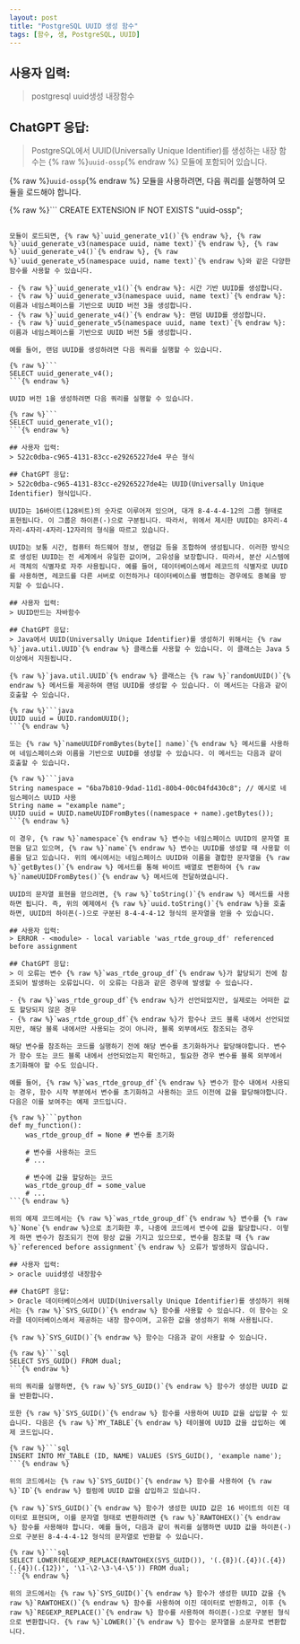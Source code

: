 ```yaml
---
layout: post
title: "PostgreSQL UUID 생성 함수"
tags: [함수, 생, PostgreSQL, UUID]
---
```


## 사용자 입력:
> postgresql uuid생성 내장함수

## ChatGPT 응답:
> PostgreSQL에서 UUID(Universally Unique Identifier)를 생성하는 내장 함수는 {% raw %}`uuid-ossp`{% endraw %} 모듈에 포함되어 있습니다.

{% raw %}`uuid-ossp`{% endraw %} 모듈을 사용하려면, 다음 쿼리를 실행하여 모듈을 로드해야 합니다.

{% raw %}```
CREATE EXTENSION IF NOT EXISTS "uuid-ossp";
```{% endraw %}

모듈이 로드되면, {% raw %}`uuid_generate_v1()`{% endraw %}, {% raw %}`uuid_generate_v3(namespace uuid, name text)`{% endraw %}, {% raw %}`uuid_generate_v4()`{% endraw %}, {% raw %}`uuid_generate_v5(namespace uuid, name text)`{% endraw %}와 같은 다양한 함수를 사용할 수 있습니다.

- {% raw %}`uuid_generate_v1()`{% endraw %}: 시간 기반 UUID를 생성합니다.
- {% raw %}`uuid_generate_v3(namespace uuid, name text)`{% endraw %}: 이름과 네임스페이스를 기반으로 UUID 버전 3을 생성합니다.
- {% raw %}`uuid_generate_v4()`{% endraw %}: 랜덤 UUID를 생성합니다.
- {% raw %}`uuid_generate_v5(namespace uuid, name text)`{% endraw %}: 이름과 네임스페이스를 기반으로 UUID 버전 5를 생성합니다.

예를 들어, 랜덤 UUID를 생성하려면 다음 쿼리를 실행할 수 있습니다.

{% raw %}```
SELECT uuid_generate_v4();
```{% endraw %}

UUID 버전 1을 생성하려면 다음 쿼리를 실행할 수 있습니다.

{% raw %}```
SELECT uuid_generate_v1();
```{% endraw %}

## 사용자 입력:
> 522c0dba-c965-4131-83cc-e29265227de4 무슨 형식

## ChatGPT 응답:
> 522c0dba-c965-4131-83cc-e29265227de4는 UUID(Universally Unique Identifier) 형식입니다.

UUID는 16바이트(128비트)의 숫자로 이루어져 있으며, 대개 8-4-4-4-12의 그룹 형태로 표현됩니다. 이 그룹은 하이픈(-)으로 구분됩니다. 따라서, 위에서 제시한 UUID는 8자리-4자리-4자리-4자리-12자리의 형식을 따르고 있습니다.

UUID는 보통 시간, 컴퓨터 하드웨어 정보, 랜덤값 등을 조합하여 생성됩니다. 이러한 방식으로 생성된 UUID는 전 세계에서 유일한 값이며, 고유성을 보장합니다. 따라서, 분산 시스템에서 객체의 식별자로 자주 사용됩니다. 예를 들어, 데이터베이스에서 레코드의 식별자로 UUID를 사용하면, 레코드를 다른 서버로 이전하거나 데이터베이스를 병합하는 경우에도 중복을 방지할 수 있습니다.

## 사용자 입력:
> UUID만드는 자바함수

## ChatGPT 응답:
> Java에서 UUID(Universally Unique Identifier)를 생성하기 위해서는 {% raw %}`java.util.UUID`{% endraw %} 클래스를 사용할 수 있습니다. 이 클래스는 Java 5 이상에서 지원됩니다.

{% raw %}`java.util.UUID`{% endraw %} 클래스는 {% raw %}`randomUUID()`{% endraw %} 메서드를 제공하여 랜덤 UUID를 생성할 수 있습니다. 이 메서드는 다음과 같이 호출할 수 있습니다.

{% raw %}```java
UUID uuid = UUID.randomUUID();
```{% endraw %}

또는 {% raw %}`nameUUIDFromBytes(byte[] name)`{% endraw %} 메서드를 사용하여 네임스페이스와 이름을 기반으로 UUID를 생성할 수 있습니다. 이 메서드는 다음과 같이 호출할 수 있습니다.

{% raw %}```java
String namespace = "6ba7b810-9dad-11d1-80b4-00c04fd430c8"; // 예시로 네임스페이스 UUID 사용
String name = "example name";
UUID uuid = UUID.nameUUIDFromBytes((namespace + name).getBytes());
```{% endraw %}

이 경우, {% raw %}`namespace`{% endraw %} 변수는 네임스페이스 UUID의 문자열 표현을 담고 있으며, {% raw %}`name`{% endraw %} 변수는 UUID를 생성할 때 사용할 이름을 담고 있습니다. 위의 예시에서는 네임스페이스 UUID와 이름을 결합한 문자열을 {% raw %}`getBytes()`{% endraw %} 메서드를 통해 바이트 배열로 변환하여 {% raw %}`nameUUIDFromBytes()`{% endraw %} 메서드에 전달하였습니다.

UUID의 문자열 표현을 얻으려면, {% raw %}`toString()`{% endraw %} 메서드를 사용하면 됩니다. 즉, 위의 예제에서 {% raw %}`uuid.toString()`{% endraw %}을 호출하면, UUID의 하이픈(-)으로 구분된 8-4-4-4-12 형식의 문자열을 얻을 수 있습니다.

## 사용자 입력:
> ERROR - <module> - local variable 'was_rtde_group_df' referenced before assignment

## ChatGPT 응답:
> 이 오류는 변수 {% raw %}`was_rtde_group_df`{% endraw %}가 할당되기 전에 참조되어 발생하는 오류입니다. 이 오류는 다음과 같은 경우에 발생할 수 있습니다.

- {% raw %}`was_rtde_group_df`{% endraw %}가 선언되었지만, 실제로는 어떠한 값도 할당되지 않은 경우
- {% raw %}`was_rtde_group_df`{% endraw %}가 함수나 코드 블록 내에서 선언되었지만, 해당 블록 내에서만 사용되는 것이 아니라, 블록 외부에서도 참조되는 경우

해당 변수를 참조하는 코드를 실행하기 전에 해당 변수를 초기화하거나 할당해야합니다. 변수가 함수 또는 코드 블록 내에서 선언되었는지 확인하고, 필요한 경우 변수를 블록 외부에서 초기화해야 할 수도 있습니다.

예를 들어, {% raw %}`was_rtde_group_df`{% endraw %} 변수가 함수 내에서 사용되는 경우, 함수 시작 부분에서 변수를 초기화하고 사용하는 코드 이전에 값을 할당해야합니다. 다음은 이를 보여주는 예제 코드입니다.

{% raw %}```python
def my_function():
    was_rtde_group_df = None # 변수를 초기화

    # 변수를 사용하는 코드
    # ...

    # 변수에 값을 할당하는 코드
    was_rtde_group_df = some_value
    # ...
```{% endraw %}

위의 예제 코드에서는 {% raw %}`was_rtde_group_df`{% endraw %} 변수를 {% raw %}`None`{% endraw %}으로 초기화한 후, 나중에 코드에서 변수에 값을 할당합니다. 이렇게 하면 변수가 참조되기 전에 항상 값을 가지고 있으므로, 변수를 참조할 때 {% raw %}`referenced before assignment`{% endraw %} 오류가 발생하지 않습니다.

## 사용자 입력:
> oracle uuid생성 내장함수

## ChatGPT 응답:
> Oracle 데이터베이스에서 UUID(Universally Unique Identifier)를 생성하기 위해서는 {% raw %}`SYS_GUID()`{% endraw %} 함수를 사용할 수 있습니다. 이 함수는 오라클 데이터베이스에서 제공하는 내장 함수이며, 고유한 값을 생성하기 위해 사용됩니다.

{% raw %}`SYS_GUID()`{% endraw %} 함수는 다음과 같이 사용할 수 있습니다.

{% raw %}```sql
SELECT SYS_GUID() FROM dual;
```{% endraw %}

위의 쿼리를 실행하면, {% raw %}`SYS_GUID()`{% endraw %} 함수가 생성한 UUID 값을 반환합니다.

또한 {% raw %}`SYS_GUID()`{% endraw %} 함수를 사용하여 UUID 값을 삽입할 수 있습니다. 다음은 {% raw %}`MY_TABLE`{% endraw %} 테이블에 UUID 값을 삽입하는 예제 코드입니다.

{% raw %}```sql
INSERT INTO MY_TABLE (ID, NAME) VALUES (SYS_GUID(), 'example name');
```{% endraw %}

위의 코드에서는 {% raw %}`SYS_GUID()`{% endraw %} 함수를 사용하여 {% raw %}`ID`{% endraw %} 컬럼에 UUID 값을 삽입하고 있습니다.

{% raw %}`SYS_GUID()`{% endraw %} 함수가 생성한 UUID 값은 16 바이트의 이진 데이터로 표현되며, 이를 문자열 형태로 변환하려면 {% raw %}`RAWTOHEX()`{% endraw %} 함수를 사용해야 합니다. 예를 들어, 다음과 같이 쿼리를 실행하면 UUID 값을 하이픈(-)으로 구분된 8-4-4-4-12 형식의 문자열로 반환할 수 있습니다.

{% raw %}```sql
SELECT LOWER(REGEXP_REPLACE(RAWTOHEX(SYS_GUID()), '(.{8})(.{4})(.{4})(.{4})(.{12})', '\1-\2-\3-\4-\5')) FROM dual;
```{% endraw %}

위의 코드에서는 {% raw %}`SYS_GUID()`{% endraw %} 함수가 생성한 UUID 값을 {% raw %}`RAWTOHEX()`{% endraw %} 함수를 사용하여 이진 데이터로 반환하고, 이후 {% raw %}`REGEXP_REPLACE()`{% endraw %} 함수를 사용하여 하이픈(-)으로 구분된 형식으로 변환합니다. {% raw %}`LOWER()`{% endraw %} 함수는 문자열을 소문자로 변환합니다.

